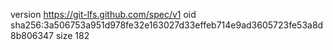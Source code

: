 version https://git-lfs.github.com/spec/v1
oid sha256:3a506753a951d978fe32e163027d33effeb714e9ad3605723fe53a8d8b806347
size 182
